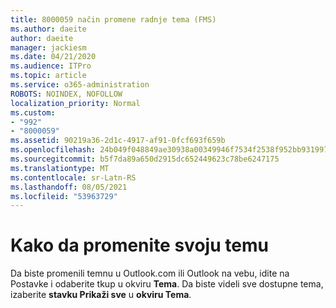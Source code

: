 ```yaml
---
title: 8000059 način promene radnje tema (FMS)
ms.author: daeite
author: daeite
manager: jackiesm
ms.date: 04/21/2020
ms.audience: ITPro
ms.topic: article
ms.service: o365-administration
ROBOTS: NOINDEX, NOFOLLOW
localization_priority: Normal
ms.custom:
- "992"
- "8000059"
ms.assetid: 90219a36-2d1c-4917-af91-0fcf693f659b
ms.openlocfilehash: 24b049f048849ae30938a00349946f7534f2538f952bb931997af53472ee3729
ms.sourcegitcommit: b5f7da89a650d2915dc652449623c78be6247175
ms.translationtype: MT
ms.contentlocale: sr-Latn-RS
ms.lasthandoff: 08/05/2021
ms.locfileid: "53963729"
---
```

# <a name="how-to-change-your-theme"></a>Kako da promenite svoju temu

Da biste promenili temnu u Outlook.com ili  Outlook na vebu, idite na Postavke i odaberite tkup u okviru **Tema**. Da biste videli sve dostupne tema, izaberite **stavku Prikaži sve** u **okviru Tema**.
  